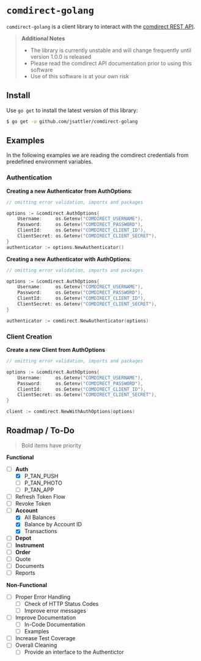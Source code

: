 `comdirect-golang`
===
`comdirect-golang` is a client library to interact with
the [comdirect REST API](https://www.comdirect.de/cms/kontakt-zugaenge-api.html).

> **Additional Notes**
> * The library is currently unstable and will change frequently until version 1.0.0 is released
> * Please read the comdirect API documentation prior to using this software
> * Use of this software is at your own risk

Install
---
Use `go get` to install the latest version of this library:

```bash
$ go get -u github.com/jsattler/comdirect-golang
```

Examples
---
In the following examples we are reading the comdirect credentials from predefined environment variables.

### Authentication

**Creating a new Authenticator from AuthOptions**:

```go
// omitting error validation, imports and packages

options := &comdirect.AuthOptions{
    Username:     os.Getenv("COMDIRECT_USERNAME"),
    Password:     os.Getenv("COMDIRECT_PASSWORD"),
    ClientId:     os.Getenv("COMDIRECT_CLIENT_ID"),
    ClientSecret: os.Getenv("COMDIRECT_CLIENT_SECRET"),
}
authenticator := options.NewAuthenticator()
```

**Creating a new Authenticator with AuthOptions**:

```go
// omitting error validation, imports and packages

options := &comdirect.AuthOptions{
    Username:     os.Getenv("COMDIRECT_USERNAME"),
    Password:     os.Getenv("COMDIRECT_PASSWORD"),
    ClientId:     os.Getenv("COMDIRECT_CLIENT_ID"),
    ClientSecret: os.Getenv("COMDIRECT_CLIENT_SECRET"),
}

authenticator := comdirect.NewAuthenticator(options)
```

### Client Creation

**Create a new Client from AuthOptions**

```go
// omitting error validation, imports and packages

options := &comdirect.AuthOptions{
    Username:     os.Getenv("COMDIRECT_USERNAME"),
    Password:     os.Getenv("COMDIRECT_PASSWORD"),
    ClientId:     os.Getenv("COMDIRECT_CLIENT_ID"),
    ClientSecret: os.Getenv("COMDIRECT_CLIENT_SECRET"),
}

client := comdirect.NewWithAuthOptions(options)
```

Roadmap / To-Do
---
> Bold items have priority

**Functional**
* [ ] **Auth**
    * [x] P_TAN_PUSH
    * [ ] P_TAN_PHOTO
    * [ ] P_TAN_APP
* [ ] Refresh Token Flow
* [ ] Revoke Token
* [ ] **Account**
    * [x] All Balances
    * [x] Balance by Account ID
    * [x] Transactions
* [ ] **Depot**
* [ ] **Instrument**
* [ ] **Order**
* [ ] Quote
* [ ] Documents
* [ ] Reports

**Non-Functional**

* [ ] Proper Error Handling
  * [ ] Check of HTTP Status Codes
  * [ ] Improve error messages
* [ ] Improve Documentation
  * [ ] In-Code Documentation
  * [ ] Examples
* [ ] Increase Test Coverage
* [ ] Overall Cleaning
  * [ ] Provide an interface to the Authentictor